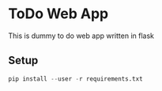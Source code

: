 # ToDo Web App
This is dummy to do web app written in flask 

## Setup

```python
pip install --user -r requirements.txt
```